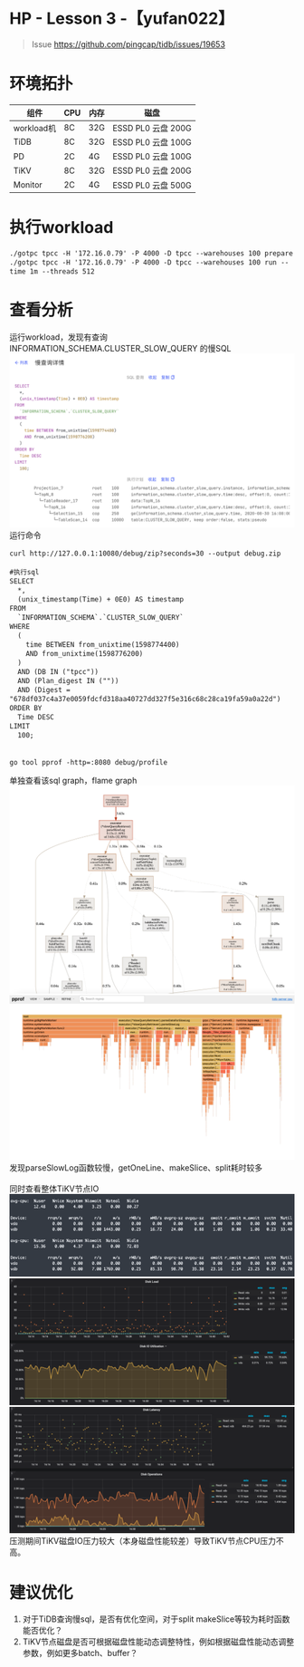 # HP - Lesson 3 -【yufan022】

> Issue https://github.com/pingcap/tidb/issues/19653

<a name="FzdF8"></a>
# 环境拓扑
| 组件 | CPU | 内存 | 磁盘 |
| --- | --- | --- | --- |
| workload机 | 8C | 32G | ESSD PL0 云盘 200G |
| TiDB | 8C | 32G | ESSD PL0 云盘 100G |
| PD | 2C | 4G | ESSD PL0 云盘 100G |
| TiKV | 8C | 32G | ESSD PL0 云盘 200G |
| Monitor | 2C | 4G | ESSD PL0 云盘 500G |

<a name="VKXya"></a>
# 
<a name="8ppIf"></a>
# 执行workload
```shell
./gotpc tpcc -H '172.16.0.79' -P 4000 -D tpcc --warehouses 100 prepare
./gotpc tpcc -H '172.16.0.79' -P 4000 -D tpcc --warehouses 100 run --time 1m --threads 512
```
<a name="04GLl"></a>
# 
<a name="LBqvP"></a>
# 查看分析
运行workload，发现有查询 INFORMATION_SCHEMA.CLUSTER_SLOW_QUERY 的慢SQL<br />![image.png](https://github.com/yufan022/High-Performance-TiDB-Homework/blob/master/lesson03/img/image-30.png?raw=true)<br />运行命令
```shell
curl http://127.0.0.1:10080/debug/zip?seconds=30 --output debug.zip

#执行sql
SELECT
  *,
  (unix_timestamp(Time) + 0E0) AS timestamp
FROM
  `INFORMATION_SCHEMA`.`CLUSTER_SLOW_QUERY`
WHERE
  (
    time BETWEEN from_unixtime(1598774400)
    AND from_unixtime(1598776200)
  )
  AND (DB IN ("tpcc"))
  AND (Plan_digest IN (""))
  AND (Digest = "678df037c4a37e0059fdcfd318aa40727dd327f5e316c68c28ca19fa59a0a22d")
ORDER BY
  Time DESC
LIMIT
  100;


go tool pprof -http=:8080 debug/profile
```
单独查看该sql graph，flame graph<br />![image.png](https://github.com/yufan022/High-Performance-TiDB-Homework/blob/master/lesson03/img/image-31.png?raw=true)<br />![image.png](https://github.com/yufan022/High-Performance-TiDB-Homework/blob/master/lesson03/img/image-32.png?raw=true)<br />发现parseSlowLog函数较慢，getOneLine、makeSlice、split耗时较多<br />
<br />同时查看整体TiKV节点IO<br />![image.png](https://github.com/yufan022/High-Performance-TiDB-Homework/blob/master/lesson03/img/image-33.png?raw=true)<br />![image.png](https://github.com/yufan022/High-Performance-TiDB-Homework/blob/master/lesson03/img/image-34.png?raw=true)<br />![image.png](https://github.com/yufan022/High-Performance-TiDB-Homework/blob/master/lesson03/img/image-35.png?raw=true)<br />压测期间TiKV磁盘IO压力较大（本身磁盘性能较差）导致TiKV节点CPU压力不高。<br />

<a name="6J88q"></a>
# 建议优化

1. 对于TiDB查询慢sql，是否有优化空间，对于split makeSlice等较为耗时函数能否优化？
1. TiKV节点磁盘是否可根据磁盘性能动态调整特性，例如根据磁盘性能动态调整参数，例如更多batch、buffer？


